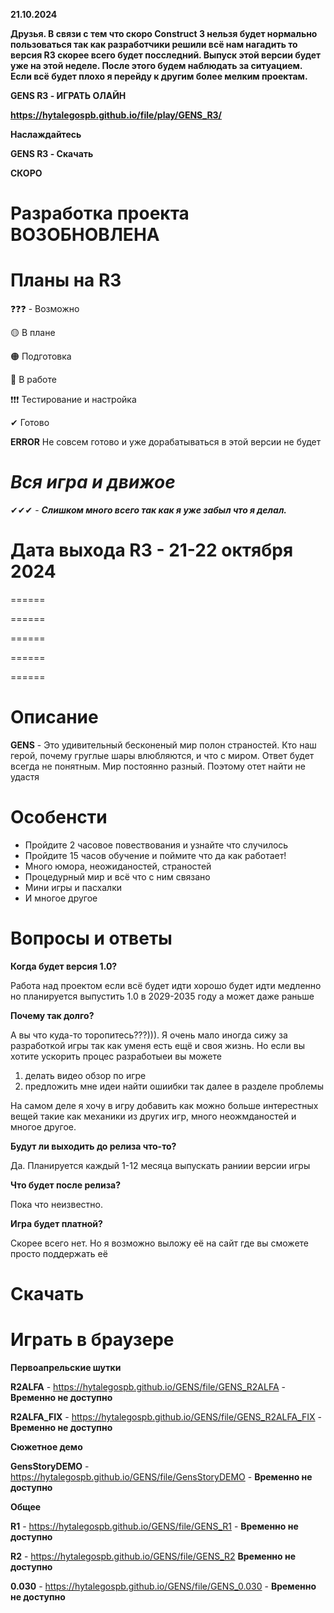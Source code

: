 **21.10.2024**

**Друзья. В связи с тем что скоро Construct 3 нельзя будет нормально пользоваться так как разработчики решили всё нам нагадить то версия R3 скорее всего будет посследний. Выпуск этой версии будет уже на этой неделе. После этого будем наблюдать за ситуацием. Если всё будет плохо я перейду к другим более мелким проектам.**

**GENS R3 - ИГРАТЬ ОЛАЙН**

**https://hytalegospb.github.io/file/play/GENS_R3/**

**Наслаждайтесь**


**GENS R3 - Скачать**

**СКОРО**


**Разработка проекта ВОЗОБНОВЛЕНА**
===========================================================

**Планы на R3**
===========================================================

❓❓❓ - Возможно

🟡 В плане

🟠 Подготовка

🔴 В работе

❗❗❗ Тестирование и настройка

✔ Готово

**ERROR** Не совсем готово и уже дорабатываться в этой версии не будет

***Вся игра и движое***
===========================================================

✔✔✔ - ***Слишком много всего так как я уже забыл что я делал.***

**Дата выхода R3 - 21-22 октября 2024**
===========================================================

======

======

======

======

======

**Описание**
===========================================================

**GENS** - Это удивительный бесконеный мир полон страностей. Кто наш герой, почему груглые шары влюбляются, и что с миром. Ответ будет всегда не понятным. Мир постоянно разный. Поэтому отет найти не удастя

**Особенсти**
===========================================================

- Пройдите 2 часовое повествования и узнайте что случилось
- Пройдите 15 часов обучение и поймите что да как работает!
- Много юмора, неожиданостей, страностей
- Процедурный мир и всё что с ним связано
- Мини игры и пасхалки
- И многое другое

Вопросы и ответы
===========================================================

**Когда будет версия 1.0?**

Работа над проектом если всё будет идти хорошо будет идти медленно но планируется выпустить 1.0 в 2029-2035 году а может даже раньше

**Почему так долго?**

А вы что куда-то торопитесь???))). Я очень мало иногда сижу за разработкой игры так как уменя есть ещё и своя жизнь. Но если вы хотите ускорить процес разработыеи вы можете

1) делать видео обзор по игре
2) предложить мне идеи найти ошиибки так далее в разделе проблемы

На самом деле я хочу в игру добавить как можно больше интерестных вещей такие как механики из других игр, много неожмданостей и многое другое.

**Будут ли выходить до релиза что-то?**

Да. Планируется каждый 1-12 месяца выпускать раниии версии игры

**Что будет после релиза?**

Пока что неизвестно.

**Игра будет платной?**

Скорее всего нет. Но я возможно выложу её на сайт где вы сможете просто поддержать её

**Скачать**
===========================================================

Играть в браузере
===========================================================

**Первоапрельские шутки**

**R2ALFA** -  https://hytalegospb.github.io/GENS/file/GENS_R2ALFA - **Временно не доступно**

**R2ALFA_FIX** -  https://hytalegospb.github.io/GENS/file/GENS_R2ALFA_FIX - **Временно не доступно**

**Сюжетное демо**

**GensStoryDEMO** -  https://hytalegospb.github.io/GENS/file/GensStoryDEMO - **Временно не доступно**

**Общее**

**R1** -  https://hytalegospb.github.io/GENS/file/GENS_R1 - **Временно не доступно**

**R2** -  https://hytalegospb.github.io/GENS/file/GENS_R2 **Временно не доступно**

**0.030** - https://hytalegospb.github.io/GENS/file/GENS_0.030 - **Временно не доступно**
